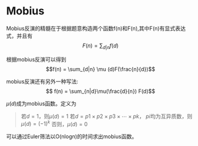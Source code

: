 # Mobius
Mobius反演的精髓在于根据题意构造两个函数f(n)和F(n),其中F(n)有显式表达式，并且有
$$F(n) = \sum_{d|n}f(d)$$

根据mobius反演可以得到
$$f(n) = \sum_{d|n} \mu (d)F(\frac{n}{d})$$

mobius反演还有另外一种写法:
$$ f(n) = \sum_{n|d}\mu(\frac{d}{n}) F(d)$$

$\mu(d)$成为mobius函数。定义为
> 若$d=1$，则$μ(d)=1$
> 若$d=p1×p2×p3×⋯×pk$， $pi$均为互异质数，则$μ(d)=(−1)^k$
> 否则，$μ(d)=0$

可以通过Euler筛法以O(nlogn)的时间求出mobius函数。


